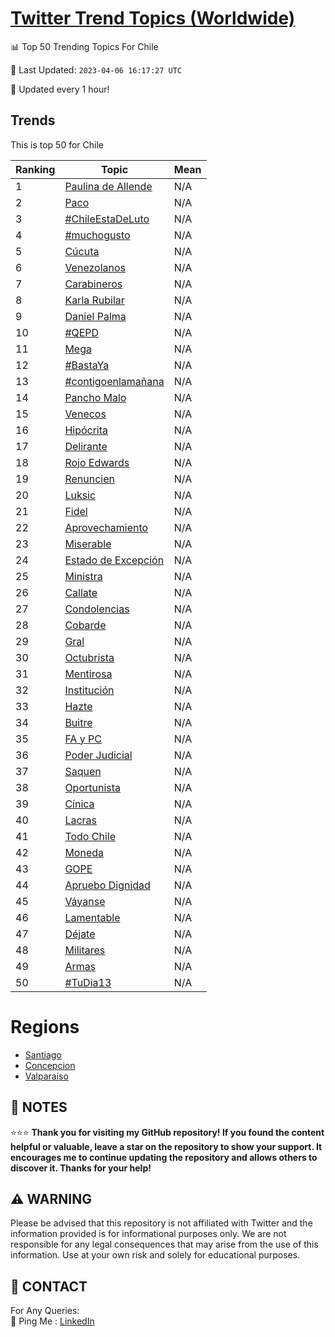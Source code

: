 [Twitter Trend Topics (Worldwide)](https://github.com/ErcinDedeoglu/Twitter-Trend-Topics)
==========


📊 Top 50 Trending Topics For Chile

📆 Last Updated: `2023-04-06 16:17:27 UTC`

🔧 Updated every 1 hour!


## Trends

This is top 50 for Chile

| Ranking | Topic | Mean |
| ------- | ------------ | ------------ |
| 1 | [Paulina de Allende](http://twitter.com/search?q=Paulina+de+Allende) | N/A |
| 2 | [Paco](http://twitter.com/search?q=Paco) | N/A |
| 3 | [#ChileEstaDeLuto](http://twitter.com/search?q=%23ChileEstaDeLuto) | N/A |
| 4 | [#muchogusto](http://twitter.com/search?q=%23muchogusto) | N/A |
| 5 | [Cúcuta](http://twitter.com/search?q=C%c3%bacuta) | N/A |
| 6 | [Venezolanos](http://twitter.com/search?q=Venezolanos) | N/A |
| 7 | [Carabineros](http://twitter.com/search?q=Carabineros) | N/A |
| 8 | [Karla Rubilar](http://twitter.com/search?q=Karla+Rubilar) | N/A |
| 9 | [Daniel Palma](http://twitter.com/search?q=Daniel+Palma) | N/A |
| 10 | [#QEPD](http://twitter.com/search?q=%23QEPD) | N/A |
| 11 | [Mega](http://twitter.com/search?q=Mega) | N/A |
| 12 | [#BastaYa](http://twitter.com/search?q=%23BastaYa) | N/A |
| 13 | [#contigoenlamañana](http://twitter.com/search?q=%23contigoenlama%c3%b1ana) | N/A |
| 14 | [Pancho Malo](http://twitter.com/search?q=Pancho+Malo) | N/A |
| 15 | [Venecos](http://twitter.com/search?q=Venecos) | N/A |
| 16 | [Hipócrita](http://twitter.com/search?q=Hip%c3%b3crita) | N/A |
| 17 | [Delirante](http://twitter.com/search?q=Delirante) | N/A |
| 18 | [Rojo Edwards](http://twitter.com/search?q=Rojo+Edwards) | N/A |
| 19 | [Renuncien](http://twitter.com/search?q=Renuncien) | N/A |
| 20 | [Luksic](http://twitter.com/search?q=Luksic) | N/A |
| 21 | [Fidel](http://twitter.com/search?q=Fidel) | N/A |
| 22 | [Aprovechamiento](http://twitter.com/search?q=Aprovechamiento) | N/A |
| 23 | [Miserable](http://twitter.com/search?q=Miserable) | N/A |
| 24 | [Estado de Excepción](http://twitter.com/search?q=Estado+de+Excepci%c3%b3n) | N/A |
| 25 | [Ministra](http://twitter.com/search?q=Ministra) | N/A |
| 26 | [Callate](http://twitter.com/search?q=Callate) | N/A |
| 27 | [Condolencias](http://twitter.com/search?q=Condolencias) | N/A |
| 28 | [Cobarde](http://twitter.com/search?q=Cobarde) | N/A |
| 29 | [Gral](http://twitter.com/search?q=Gral) | N/A |
| 30 | [Octubrista](http://twitter.com/search?q=Octubrista) | N/A |
| 31 | [Mentirosa](http://twitter.com/search?q=Mentirosa) | N/A |
| 32 | [Institución](http://twitter.com/search?q=Instituci%c3%b3n) | N/A |
| 33 | [Hazte](http://twitter.com/search?q=Hazte) | N/A |
| 34 | [Buitre](http://twitter.com/search?q=Buitre) | N/A |
| 35 | [FA y PC](http://twitter.com/search?q=FA+y+PC) | N/A |
| 36 | [Poder Judicial](http://twitter.com/search?q=Poder+Judicial) | N/A |
| 37 | [Saquen](http://twitter.com/search?q=Saquen) | N/A |
| 38 | [Oportunista](http://twitter.com/search?q=Oportunista) | N/A |
| 39 | [Cínica](http://twitter.com/search?q=C%c3%adnica) | N/A |
| 40 | [Lacras](http://twitter.com/search?q=Lacras) | N/A |
| 41 | [Todo Chile](http://twitter.com/search?q=Todo+Chile) | N/A |
| 42 | [Moneda](http://twitter.com/search?q=Moneda) | N/A |
| 43 | [GOPE](http://twitter.com/search?q=GOPE) | N/A |
| 44 | [Apruebo Dignidad](http://twitter.com/search?q=Apruebo+Dignidad) | N/A |
| 45 | [Váyanse](http://twitter.com/search?q=V%c3%a1yanse) | N/A |
| 46 | [Lamentable](http://twitter.com/search?q=Lamentable) | N/A |
| 47 | [Déjate](http://twitter.com/search?q=D%c3%a9jate) | N/A |
| 48 | [Militares](http://twitter.com/search?q=Militares) | N/A |
| 49 | [Armas](http://twitter.com/search?q=Armas) | N/A |
| 50 | [#TuDia13](http://twitter.com/search?q=%23TuDia13) | N/A |



# Regions

* [Santiago](</Chile/Santiago.md>)
* [Concepcion](</Chile/Concepcion.md>)
* [Valparaiso](</Chile/Valparaiso.md>)



## 📝 NOTES

⭐⭐⭐ **Thank you for visiting my GitHub repository! If you found the content helpful or valuable, leave a star on the repository to show your support. It encourages me to continue updating the repository and allows others to discover it. Thanks for your help!**


## ⚠️ WARNING

Please be advised that this repository is not affiliated with Twitter and the information provided is for informational purposes only. We are not responsible for any legal consequences that may arise from the use of this information. Use at your own risk and solely for educational purposes.


## 📨 CONTACT

 For Any Queries:  
            🏓 Ping Me : [LinkedIn](https://www.linkedin.com/in/ercindedeoglu/)
